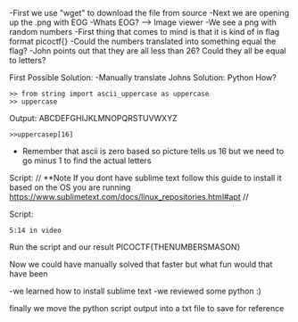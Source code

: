 -First we use "wget" to download the file from source 
-Next we are opening up the .png with EOG 
	-Whats EOG? --> Image viewer
-We see a png with random numbers 
-First thing that comes to mind is that it is kind of in flag format picoctf{}
	-Could the numbers translated into something equal the flag?
-John points out that they are all less than 26? Could they all be equal to letters?	

First Possible Solution: 
-Manually translate
Johns Solution: 
Python
How? 

````
>> from string import ascii_uppercase as uppercase
>> uppercase
````
 Output: ABCDEFGHIJKLMNOPQRSTUVWXYZ
```
>>uppercasep[16]
```
 - Remember that ascii is zero based so picture tells us 16 but we need to go minus 1 to find the actual letters

Script:
//
**Note
If you dont have sublime text follow this guide to install it based on the OS you are running 
https://www.sublimetext.com/docs/linux_repositories.html#apt
//


Script: 
```
5:14 in video
```

Run the script and our result 
PICOCTF{THENUMBERSMASON}

Now we could have manually solved that faster but what fun would that have been 

-we learned how to install sublime text 
-we reviewed some python :) 

finally we move the python script output into a txt file to save for reference 


